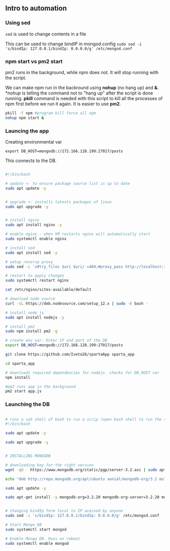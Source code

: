 ## Intro to automation

### Using sed

```sed``` is used to change contents in a file

This can be used to change bindIP in mongod.config
```sudo sed -i 's/bindIp: 127.0.0.1/bindIp: 0.0.0.0/g' /etc/mongod.conf```


### npm start vs pm2 start
pm2 runs in the background, while npm does not. It will stop running with the script.

We can make npm run in the backround using **nohup** (no hang up) and **&**. **nohup* is telling the command not to "hang up" after the script is done running. **pkill** command is needed with this script to kill all the processes of npm first before we run it again. It is easier to use **pm2**.

```bash
pkill -f npm #program kill force all npm
nohup npm start &
```

### Launcing the app


Creating environmental var 

``` export DB_HOST=mongodb://172.166.128.199:27017/posts ``` 

This connects to the DB.

```bash

#!/bin/bash

# update <- to ensure package source list is up to date
sudo apt update -y


# upgrade <- installs latests packages of linux
sudo apt upgrade -y


# install nginx
sudo apt install nginx -y

# enable nginx - when VM restarts nginx will automatically start
sudo systemctl enable nginx

# install sed
sudo apt install sed -y

# setup reverse proxy
sudo sed -i 's#try_files $uri $uri/ =404;#proxy_pass http://localhost:3000;#g' /etc/nginx/sites-available/default

# restart to apply changes
sudo systemctl restart nginx

cat /etc/nginx/sites-available/default

# download node source
curl -sL https://deb.nodesource.com/setup_12.x | sudo -E bash -

# install node js
sudo apt install nodejs -y

# install pm2
sudo npm install pm2 -g

# create env var. Enter IP and port of the DB
export DB_HOST=mongodb://172.166.128.199:27017/posts

git clone https://github.com/Iveta26/spartaApp sparta_app

cd sparta_app

# downloads required dependencies for nodejs. checks for DB_HOST var
npm install

#pm2 runs app in the background
pm2 start app.js


```

### Launching the DB

```bash

# runs a sub shell of bash to run a scrip (open bash shell to run the script)
#!/bin/bash

sudo apt update -y

sudo apt upgrade -y


# INSTALLING MONGODB

# downloading key for the right version
wget -qO - https://www.mongodb.org/static/pgp/server-3.2.asc | sudo apt-key add -

echo "deb http://repo.mongodb.org/apt/ubuntu xenial/mongodb-org/3.2 multiverse" | sudo tee /etc/apt/sources.list.d/mongodb-org-3.2.list

sudo apt update -y

sudo apt-get install -y mongodb-org=3.2.20 mongodb-org-server=3.2.20 mongodb-org-shell=3.2.20 mongodb-org-mongos=3.2.20 mongodb-org-tools=3.2.20


# changing bindIp form local to IP acessed by anyone
sudo sed -i 's/bindIp: 127.0.0.1/bindIp: 0.0.0.0/g' /etc/mongod.conf

# Start Mongo DB
sudo systemctl start mongod

# Enable Mongo DB. Runs on reboot
sudo systemctl enable mongod

```
